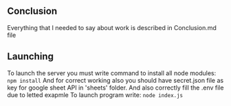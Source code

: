 ## Conclusion
Everything that I needed to say about work is described in Conclusion.md file

## Launching
To launch the server you must write command to install all node modules:
```npm install```
And for correct working also you should have secret.json file as key for google sheet API in 'sheets' folder. And also correctly fill the .env file due to letted exapmle
To launch program write:
```node index.js```